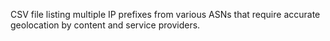 CSV file listing multiple IP prefixes from various ASNs that require accurate geolocation by content and service providers.
